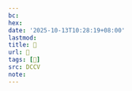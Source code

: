 ```yaml
---
bc:
hex:
date: '2025-10-13T10:28:19+08:00'
lastmod:
title: 􅥘
url: 􅥘
tags: [𩮜]
src: DCCV
note:
---
```

